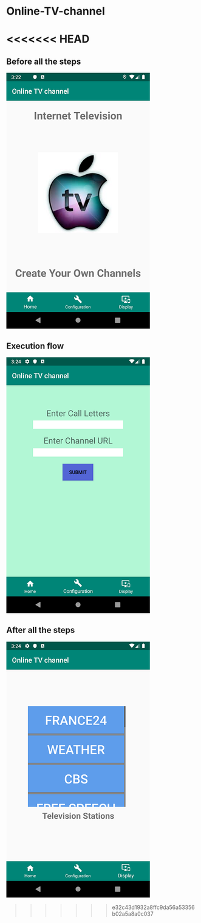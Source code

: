 # Online-TV-channel

<<<<<<< HEAD
=======
## Before all the steps
![first-page](images/bottom_main.png)

## Execution flow
![second-page](images/bottom_second.png)

## After all the steps
![third-page](images/bottom_third.png)
>>>>>>> e32c43d1932a8ffc9da56a53356b02a5a8a0c037
